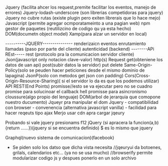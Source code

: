 Jquery (facilita ahcer los request,premite facilitar los eventos, manejo de errores)
Jquery-lodash-underscore (son librerias competidoras para jquery)
Jquery no cubre rutas (existe plugin pero exiten librerais que lo hace mejo)
Javascript (permite agregar ocmporatameinto a una pagian web)
npm gestor de paquetes (reutilizcino de codigo qu ya esta hecho)
DOM(documetn object model)
Xamp(para alzar un servidor en local)

----------JQUERY---------------
renderizaicn
eventos
enrutamiento 
llamadas 
(paso por parte del cliente)
autenticidad
(backend)
--------APi REst-----
rest (protocolo pra la comunicacion servidor cliente)
Json(javascript only notacion clave-valor)
http(s) Request
	get(obteniene los datos de uan api)
	post(subir datos la servidor)
	put
	delete
Same-Origin-Policy(solo se peuden hacer peticiones desde el mismo dominio de lapagina)
JsonP(solo con metodos get json con padding)
Cors(Cross-Origin-Resource-Sharing)( si el servidor lo da es que los podemos utilizar)
API REST(End Points)
promisse//esto se va ejecutar pero no se cuadno 
promise para solucinoar el callback hell
promisse para asincronismo 
cloussure(algo propio del lenguaje)
DOM(arbol de jerarquia que comopone nuestro ducumento)
Jqueyr pra manipular el dom
Jquery
	- compatibilidad con browser
	- convenencia (alternativa javascript vanilla)
	- facilidad para hacer reqeuts tipo ajax
Merjo usar cdn apra cargar jqeury

Probando si vale jquery
	presionams f12
	jQuery
		(si apracera la funcion(a,b){return ......})(jquery si se encuentra definido)
		$ es lo mismo que jquery

Graphql(nuevo sistema de comunicacion)(facebook)
 - Se piden solo los datso que dicha vista necesita
 //jqeuryui
  da botoenes, grilals, calendarios etc... (ya no se usa mucho)
 //browserify 
 permite modularizar codigo js y despues ponerlo en un solo archivo
